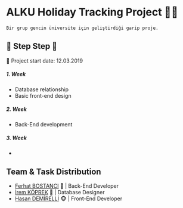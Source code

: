 # ALKU Holiday Tracking Project :calendar::restroom:

```
Bir grup gencin üniversite için geliştirdiği garip proje.
```


## :walking: Step Step :walking:

:pushpin: Project start date:
12.03.2019

##### 1. Week
- Database relationship
- Basic front-end design

##### 2. Week
- Back-End development

##### 3. Week
- 

## Team & Task Distribution
- [Ferhat BOSTANCI](https://github.com/ferhatbostanci) :hamster: | Back-End Developer
- [İrem KÖPREK](https://github.com/iremkoprek) :hatching_chick: | Database Designer
- [Hasan DEMİRELLİ](https://github.com/hasandemirelli) :monkey_face: | Front-End Developer
